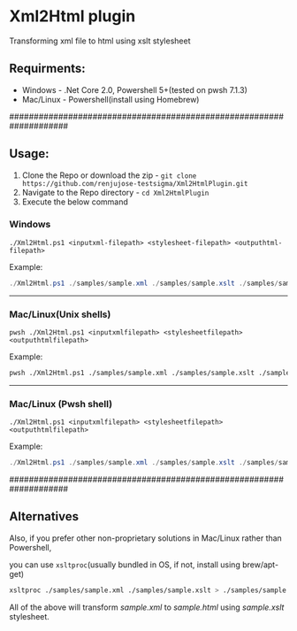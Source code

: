 # Xml2Html plugin
Transforming xml file to html using xslt stylesheet

## Requirments:
- Windows - .Net Core 2.0, Powershell 5+(tested on pwsh 7.1.3)
- Mac/Linux - Powershell(install using Homebrew)

####################################################################
## Usage:
1. Clone the Repo or download the zip - 
`git clone https://github.com/renjujose-testsigma/Xml2HtmlPlugin.git`
2. Navigate to the Repo directory - 
`cd Xml2HtmlPlugin`
3. Execute the below command

### Windows
`./Xml2Html.ps1 <inputxml-filepath> <stylesheet-filepath> <outputhtml-filepath>`

Example:
```powershell
./Xml2Html.ps1 ./samples/sample.xml ./samples/sample.xslt ./samples/sample.html
```
***
### Mac/Linux(Unix shells)
`pwsh ./Xml2Html.ps1 <inputxmlfilepath> <stylesheetfilepath> <outputhtmlfilepath>`

Example:
```sh
pwsh ./Xml2Html.ps1 ./samples/sample.xml ./samples/sample.xslt ./samples/sample.html
```
***
### Mac/Linux (Pwsh shell)
`./Xml2Html.ps1 <inputxmlfilepath> <stylesheetfilepath> <outputhtmlfilepath>`

Example:
```powershell
./Xml2Html.ps1 ./samples/sample.xml ./samples/sample.xslt ./samples/sample.html
```
####################################################################
## Alternatives
Also, if you prefer other non-proprietary solutions in Mac/Linux rather than Powershell, 

you can use `xsltproc`(usually bundled in OS, if not, install using brew/apt-get)
```bash
xsltproc ./samples/sample.xml ./samples/sample.xslt > ./samples/sample.html
```

All of the above will transform *sample.xml* to *sample.html* using *sample.xslt* stylesheet.
